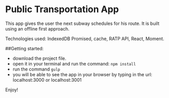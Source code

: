 # Public Transportation App

This app gives the user the next subway schedules for his route. It is built using an offline first approach.

Technologies used: IndexedDB Promised, cache, RATP API, React, Moment.

##Getting started: 

* download the project file. 
* open it in your terminal and run the command: `npm install`
* run the command `gulp`
* you will be able to see the app in your browser by typing in the url: localhost:3000 or localhost:3001

Enjoy!
